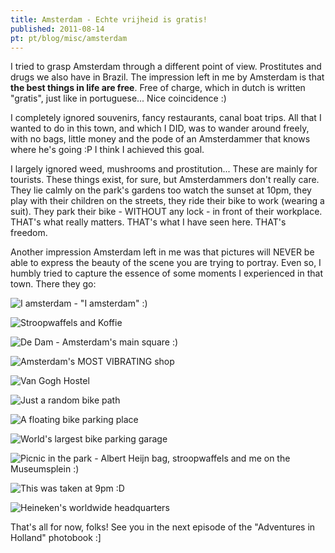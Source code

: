 ```yaml
---
title: Amsterdam - Echte vrijheid is gratis!
published: 2011-08-14
pt: pt/blog/misc/amsterdam
---
```


I tried to grasp Amsterdam through a different point of view.
Prostitutes and drugs we also have in Brazil.
The impression left in me by Amsterdam is that **the best things in life are free**.
Free of charge, which in dutch is written "gratis", just like in portuguese...
Nice coincidence :)

I completely ignored souvenirs, fancy restaurants, canal boat trips.
All that I wanted to do in this town, and which I DID, was to wander around freely, with no bags,
little money and the pode of an Amsterdammer that knows where he's going :P  I think I achieved this goal.

I largely ignored weed, mushrooms and prostitution...
These are mainly for tourists. These things exist, for sure, but Amsterdammers don't really care.
They lie calmly on the park's gardens too watch the sunset at 10pm, they play with their children on the streets, they ride their bike to work (wearing a suit).
They park their bike - WITHOUT any lock - in front of their workplace.
THAT's what really matters. THAT's what I have seen here. THAT's freedom.

Another impression Amsterdam left in me was that pictures will NEVER be able to express the beauty of the scene you are trying to portray.
Even so, I humbly tried to capture the essence of some moments I experienced in that town.
There they go:

<!--more-->

![I amsterdam - "I amsterdam" :)](/files/imgs/2011-08_08112011885.jpg)

![Stroopwaffels and Koffie](/files/imgs/2011-08_08112011887.jpg)

![De Dam - Amsterdam's main square :)](/files/imgs/2011-08_08112011891.jpg)

![Amsterdam's MOST VIBRATING shop](/files/imgs/2011-08_08112011893.jpg)

![Van Gogh Hostel](/files/imgs/2011-08_08112011895.jpg)

![Just a random bike path](/files/imgs/2011-08_08122011897.jpg)

![A floating bike parking place](/files/imgs/2011-08_08122011899.jpg)

![World's largest bike parking garage](/files/imgs/2011-08_08122011911.jpg)

![Picnic in the park - Albert Heijn bag, stroopwaffels and me on the Museumsplein :)](/files/imgs/2011-08_ah.jpg)

![This was taken at 9pm :D](/files/imgs/2011-08_08122011917.jpg)

![Heineken's worldwide headquarters](/files/imgs/2011-08_08132011921.jpg)


That's all for now, folks! See you in the next episode of the "Adventures in Holland" photobook :]

